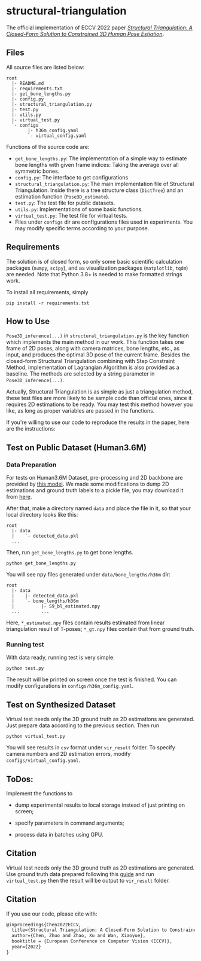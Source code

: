 # structural-triangulation

The official implementation of ECCV 2022 paper [*Structural Triangulation: A Closed-Form Solution to Constrained 3D Human Pose Estiation*](https://doi.org/10.1007/978-3-031-20065-6_40).

## Files

All source files are listed below:

```
root
  |- README.md
  |- requirements.txt
  |- get_bone_lengths.py
  |- config.py
  |- structural_triangulation.py
  |- test.py
  |- utils.py
  |- virtual_test.py
  `- configs
        |- h36m_config.yaml
        `- virtual_config.yaml
```

Functions of the source code are:

* `get_bone_lengths.py`: The implementation of a simple way to estimate bone lengths with given frame indices: Taking the average over all symmetric bones.
* `config.py`: The interface to get configurations
* `structural_triangulation.py`: The main implementation file of Structural Triangulation. Inside there is a tree structure class (`DictTree`) and an estimation function (`Pose3D_estimate`).
* `test.py`: The test file for public datasets.
* `utils.py`: Implementations of some basic functions.
* `virtual_test.py`: The test file for virtual tests.
* Files under `configs` dir are configurations files used in experiments. You may modify specific terms according to your purpose.

## Requirements

The solution is of closed form, so only some basic scientific calculation packages (`numpy`, `scipy`), and as visualization packages (`matplotlib`, `tqdm`) are needed. Note that Python 3.8+ is needed to make formatted strings work.

To install all requirements, simply

```shell
pip install -r requirements.txt
```

## How to Use

`Pose3D_inference(...)` in `structural_triangulation.py` is the key function which implements the main method in our work. This function takes one frame of 2D poses, along with camera matrices, bone lengths, etc., as input, and produces the optimal 3D pose of the current frame. Besides the closed-form Structural Triangulation combining with Step Constraint Method, implementation of Lagrangian Algorithm is also provided as a baseline. The methods are selected by a string parameter in `Pose3D_inference(...)`.

Actually, Structural Triangulation is as simple as just a triangulation method, these test files are more likely to be sample code than official ones, since it requires 2D estimations to be ready. You may test this method however you like, as long as proper variables are passed in the functions.

If you're willing to use our code to reproduce the results in the paper, here are the instructions:

## Test on Public Dataset (Human3.6M)

### Data Preparation

For tests on Human3.6M Dataset, pre-processing and 2D backbone are provided by [this model](https://github.com/karfly/learnable-triangulation-pytorch). We made some modifications to dump 2D estimations and ground truth labels to a pickle file, you may download it from [here](https://drive.google.com/file/d/1wOMCBcOzypoGr-e05fjxSPGIF_bdEEu5/view?usp=sharing).

After that, make a directory named `data` and place the file in it, so that your local directory looks like this:

```
root
  |- data
  |    `- detected_data.pkl
  ...
```

Then, run `get_bone_lengths.py` to get bone lengths.

```shell
python get_bone_lengths.py
```

You will see npy files generated under `data/bone_lengths/h36m` dir:

```
root
  |- data
  |    |- detected_data.pkl
  |    `- bone_lengths/h36m
  |          |- S9_bl_estimated.npy
  ...        ...
```

Here, `*_estimated.npy` files contain results estimated from linear triangulation result of T-poses; `*_gt.npy` files contain that from ground truth. 

### Running test

With data ready, running test is very simple:

```shell
python test.py
```

The result will be printed on screen once the test is finished. You can modify configurations in `configs/h36m_config.yaml`.

## Test on Synthesized Dataset

Virtual test needs only the 3D ground truth as 2D estimations are generated. Just prepare data according to the previous section. Then run

```shell
python virtual_test.py
```

You will see results in `csv` format under `vir_result` folder. To specify camera numbers and 2D estimation errors, modify `configs/virtual_config.yaml`.

## ToDos:

Implement the functions to

* dump experimental results to local storage instead of just printing on screen;

* specify parameters in command arguments;

* process data in batches using GPU.

## Citation

Virtual test needs only the 3D ground truth as 2D estimations are generated. Use ground truth data prepared following this [guide](https://github.com/karfly/learnable-triangulation-pytorch/blob/master/mvn/datasets/human36m_preprocessing/README.md) and run `virtual_test.py` then the result will be output to `vir_result` folder.

## Citation

If you use our code, please cite with:

```latex
@inproceedings{Chen2022ECCV,
  title={Structural Triangulation: A Closed-Form Solution to Constrained 3D Human Pose Estiation},
  author={Chen, Zhuo and Zhao, Xu and Wan, Xiaoyue},
  booktitle = {European Conference on Computer Vision (ECCV)},
  year={2022}
}
```
